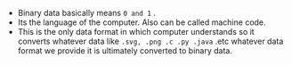 

- Binary data basically means `0 and 1` . 
- Its the language of the computer. Also can be called machine code. 
- This is the only data format in which computer understands so it converts whatever data like `.svg, .png .c .py .java` .etc whatever data format we provide it is ultimately converted to binary data.



